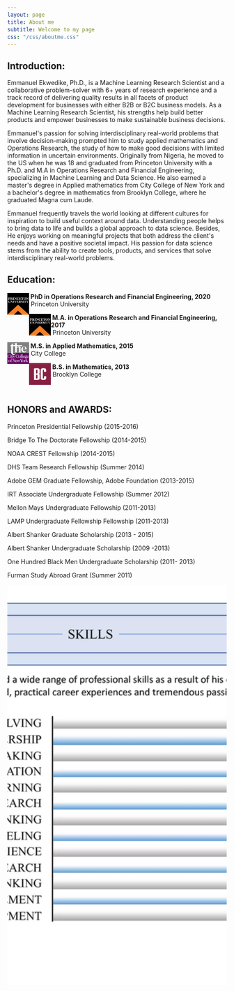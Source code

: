 ```yaml
---
layout: page
title: About me
subtitle: Welcome to my page
css: "/css/aboutme.css"
---
```


<h2>Introduction: </h2>
<p>
Emmanuel Ekwedike, Ph.D., is a Machine Learning Research Scientist and a collaborative problem-solver with 6+ years of research experience and a track record of delivering quality results in all facets of product development for businesses with either B2B or B2C business models. As a Machine Learning Research Scientist, his strengths help build better products and empower businesses to make sustainable business decisions.
</p>

<p>
Emmanuel's passion for solving interdisciplinary real-world problems that involve decision-making prompted him to study applied mathematics and Operations Research, the study of how to make good decisions with limited information in uncertain environments. Originally from Nigeria, he moved to the US when he was 18 and graduated from Princeton University with a Ph.D. and M.A in Operations Research and Financial Engineering, specializing in Machine Learning and Data Science. He also earned a master's degree in Applied mathematics from City College of New York and a bachelor's degree in mathematics from Brooklyn College, where he graduated Magna cum Laude.
</p>

<p>
Emmanuel frequently travels the world looking at different cultures for inspiration to build useful context around data. Understanding people helps to bring data to life and builds a global approach to data science. Besides, He enjoys working on meaningful projects that both address the client's needs and have a positive societal impact. His passion for data science stems from the ability to create tools, products, and services that solve interdisciplinary real-world problems.
</p> 


<h2>Education: </h2>
<p><img style="float: left;" width="50" height="50" src="/img/sch-imgs/PU_logo.jpeg" /> <b>&nbsp;PhD in Operations Research and Financial Engineering, 2020</b> <br />&nbsp;Princeton University</p>
<p><img style="float: left;" width="50" height="50" src="/img/sch-imgs/PU_logo.jpeg" /> <b>&nbsp;M.A. in Operations Research and Financial Engineering, 2017</b> <br />&nbsp;Princeton University</p>
<p><img style="float: left;" width="50" height="50" src="/img/sch-imgs/CCNY_logo.jpeg" /> <b>&nbsp;M.S. in Applied Mathematics, 2015</b> <br />&nbsp;City College</p>
<p><img style="float: left;" width="50" height="50" src="/img/sch-imgs/BC_logo.png" /> <b>&nbsp;B.S. in Mathematics, 2013</b> <br />&nbsp;Brooklyn College</p>

<br>
<h2 class="text-center">HONORS and AWARDS: </h2>
<p class="text-center">Princeton Presidential Fellowship (2015-2016) </p>
<p class="text-center">Bridge To The Doctorate Fellowship (2014-2015) </p>
<p class="text-center">NOAA CREST Fellowship (2014-2015) </p>
<p class="text-center">DHS Team Research Fellowship (Summer 2014)</p>
<p class="text-center">Adobe GEM Graduate Fellowship, Adobe Foundation (2013-2015) </p>
<p class="text-center">IRT Associate Undergraduate Fellowship (Summer 2012) </p>
<p class="text-center">Mellon Mays Undergraduate Fellowship (2011-2013)</p>
<p class="text-center"> LAMP Undergraduate Fellowship Fellowship (2011-2013)</p>
<p class="text-center">Albert Shanker Graduate Scholarship (2013 - 2015) </p>
<p class="text-center">Albert Shanker Undergraduate Scholarship (2009 -2013) </p>
<p class="text-center">One Hundred Black Men Undergraduate Scholarship  (2011- 2013)</p>
<p class="text-center"> Furman Study Abroad Grant (Summer 2011) </p>

<div >
  <img style="float:left; height: 919px; width: 1021px; object-fit: cover; object-position: 50% 50%;" src="/img/brand/skills.webp" alt="SKILLS" > 
</div>





<!-- 
<div style="text-align: center; margin-top: 90px;">
  <h1 id="resume">Resume</h1>
  <iframe src="https://eekwedike.github.io/files/Resume.pdf" scrolling="no" width="850px" height="2200px" frameBorder="0"></iframe>
</div>
 -->
<!--  

<div id="contactme-section">
<h1 id="contact">Contact</h1>

<p> For machine learning and data science consultation, feel free to get in touch. Let's discuss your machine learning needs and potential solutions. </p>

<p>You could set up a meeting with me below based on your availability. </p>

<div >
<a href="http://eekwedike.github.io/contact" class="contact-me-btn actionbtn">
<span class="fa fa-envelope-o" aria-hidden="true"></span>
CONTACT EMMANUEL
</a>
<div class="btns-sep"></div>
<a href="https://calendly.com/viraldatasolutions/30min" class="schedule-btn actionbtn" target="_blank">
<span class="fa fa-calendar-check-o" aria-hidden="true"></span>
SCHEDULE MEETING 
</a>
</div>




<form action="https://formspree.io/mvobeyer" method="POST" class="form" id="contact-form">
  <p>You can also send me a quick message using the form below:</p>
  <div class="row">
    <div class="col-xs-6">
      <input type="email" name="_replyto" class="form-control input-lg" placeholder="Email" title="Email">
    </div>
    <div class="col-xs-6">
      <input type="text" name="name" class="form-control input-lg" placeholder="Name" title="Name">
    </div>
  </div>
  <input type="hidden" name="_subject" value="New submission from eekwedike.github.io">
  <textarea type="text" name="content" class="form-control input-lg" placeholder="Message" title="Message" required="required" rows="3"></textarea>
  <input type="text" name="_gotcha" style="display:none">
  <input type="hidden" name="_next" value="?message=Your message was sent successfully, thanks!" />
  
  <br>
  <button type="submit" class="btn btn-lg btn-primary">Submit</button>
</form>

</div>

-->

